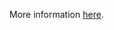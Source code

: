 More information [here](https://docs.prismacloud.io/en/enterprise-edition/policy-reference/kubernetes-policies/kubernetes-policy-index/bc-k8s-39).
